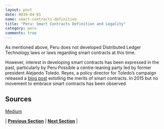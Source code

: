 ```yaml
---
layout: post
date: 0039-04-01
name: smart-contracts-definition
title: "Peru: Smart Contracts Definition and Legality"
category: peru
comments: true
---
```

As mentioned above, Peru does not developed Distributed Ledger Technology laws or laws regarding smart contracts at this time.

However, interest in developing smart contracts has been expressed in the past, particularly by Peru Possible a centre-leaning party led by former president Alejando Toledo. Reyes, a policy director for Toledo’s campaign released a [blog post](https://medium.com/competitividad-y-desarrollo/es-posible-revertir-la-desconfianza-9e096aff362c) extolling the merits of smart contracts. In 2015 but no movement to embrace smart contracts has been observed 

Sources  
-- 
[Medium](https://medium.com/competitividad-y-desarrollo/es-posible-revertir-la-desconfianza-9e096aff362c)


| **[Previous Section]( https://neo-project.github.io/global-blockchain-compliance-hub//peru/peru-final-liability.html)** | **[Next Section]( https://neo-project.github.io/global-blockchain-compliance-hub//peru/peru-dispute-resolution.html)** |
